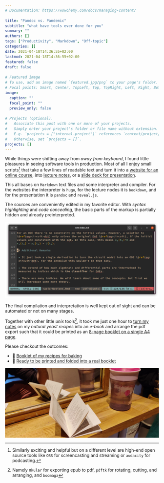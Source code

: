 ```yaml
---
# Documentation: https://wowchemy.com/docs/managing-content/

title: "Pandoc vs. Pandemic"
subtitle: "what have tools ever done for you"
summary: ""
authors: []
tags: ["Productivity", "Markdown", "Off-topic"]
categories: []
date: 2021-04-18T14:36:55+02:00
lastmod: 2021-04-18T14:36:55+02:00
featured: false
draft: false

# Featured image
# To use, add an image named `featured.jpg/png` to your page's folder.
# Focal points: Smart, Center, TopLeft, Top, TopRight, Left, Right, BottomLeft, Bottom, BottomRight.
image:
  caption: ""
  focal_point: ""
  preview_only: false

# Projects (optional).
#   Associate this post with one or more of your projects.
#   Simply enter your project's folder or file name without extension.
#   E.g. `projects = ["internal-project"]` references `content/project/deep-learning/index.md`.
#   Otherwise, set `projects = []`.
projects: []
---
```


While things were shifting away from *away from keyboard*, I found little pleasures in seeing software tools in production. Most of all I enjoy small scripts[^1] that take a few lines of readable text and turn it into a [website for an online course](https://www.janheiland.de/courses/mathe2info-21/), into [lecture notes](https://www.janheiland.de/script-daes/basic-definitions-and-notions.html), or a [slide deck for presentation](http://www.janheiland.de/talk-gpuq/#/title-slide).

This all bases on `Markdown` text files and some interpreter and compiler. For the websites the interpreter is `hugo`, for the lecture nodes it is `bookdown`, and for the presentation it is `pandoc` and `reveal.js`.

The sources are conveniently edited in my favorite editor. With *syntax highlighting* and *code concealing*, the basic parts of the markup is partially hidden and already preinterpreted. 

![screenshot of an editor with markdown support](vim-scsh.png)

The final compilation and interpretation is well kept out of sight and can be automated or not on many stages.

Together with other little *unix* tools[^2], it took me just one hour to [turn my notes](https://github.com/highlando/pandoc-markdown-book-template/blob/master/RUNME.md) on my *natural yeast recipes* into an *e-book* and arrange the pdf export such that it could be printed as an [8-page booklet on a single A4 page](https://www.instructables.com/A-one-sheet-of-paper-booklet/).

Please checkout the outcomes:

 * :orange_book: [Booklet of my recipes for baking](lm.pdf) 
 * :blue_book: [Ready to be printed and folded into a real booklet](ready-for-print.pdf) 

![The printed booklet](the-booklet.jpg)


[^1]: Similarly exciting and helpful but on a different level are high-end open source tools like `OBS` for screencasting and streaming or `audacity` for podcasting.
[^2]: Namely `Okular` for exporting epub to pdf, `pdftk` for rotating, cutting, and arranging, and `boomaga` 
